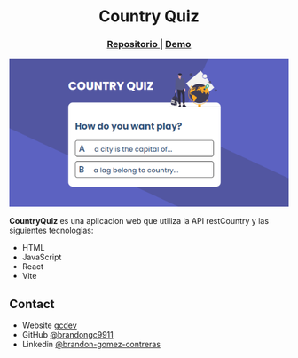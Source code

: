 <h1 align="center">Country Quiz</h1>

<div align="center">
   <h3>
    <a target="_blank" href="https://github.com/brandongc9911/CountryQuiz">
    Repositorio
    </a>
    <span> | </span>
    <a target="_blank" href="https://playful-llama-85718d.netlify.app">
      Demo
    </a>
  </h3>
</div>

!['app'](src/img/app.png)

**CountryQuiz** es una aplicacion web que utiliza la API restCountry y las siguientes tecnologias:

* HTML
* JavaScript
* React
* Vite

## Contact
- Website [gcdev](https://gcdev.alwaysdata.net)
- GitHub [@brandongc9911](https://github.com/brandongc9911)
- Linkedin [@brandon-gomez-contreras](https://www.linkedin.com/in/brandon-gomez-contreras-49b709226/)